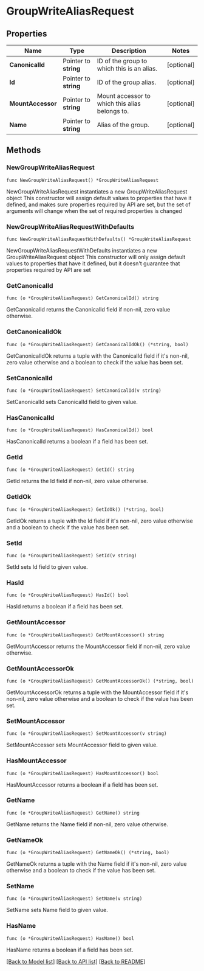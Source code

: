 # GroupWriteAliasRequest


## Properties

Name | Type | Description | Notes
------------ | ------------- | ------------- | -------------
**CanonicalId** | Pointer to **string** | ID of the group to which this is an alias. | [optional] 
**Id** | Pointer to **string** | ID of the group alias. | [optional] 
**MountAccessor** | Pointer to **string** | Mount accessor to which this alias belongs to. | [optional] 
**Name** | Pointer to **string** | Alias of the group. | [optional] 



## Methods


### NewGroupWriteAliasRequest

`func NewGroupWriteAliasRequest() *GroupWriteAliasRequest`

NewGroupWriteAliasRequest instantiates a new GroupWriteAliasRequest object
This constructor will assign default values to properties that have it defined,
and makes sure properties required by API are set, but the set of arguments
will change when the set of required properties is changed

### NewGroupWriteAliasRequestWithDefaults

`func NewGroupWriteAliasRequestWithDefaults() *GroupWriteAliasRequest`

NewGroupWriteAliasRequestWithDefaults instantiates a new GroupWriteAliasRequest object
This constructor will only assign default values to properties that have it defined,
but it doesn't guarantee that properties required by API are set


### GetCanonicalId

`func (o *GroupWriteAliasRequest) GetCanonicalId() string`

GetCanonicalId returns the CanonicalId field if non-nil, zero value otherwise.

### GetCanonicalIdOk

`func (o *GroupWriteAliasRequest) GetCanonicalIdOk() (*string, bool)`

GetCanonicalIdOk returns a tuple with the CanonicalId field if it's non-nil, zero value otherwise
and a boolean to check if the value has been set.

### SetCanonicalId

`func (o *GroupWriteAliasRequest) SetCanonicalId(v string)`

SetCanonicalId sets CanonicalId field to given value.


### HasCanonicalId

`func (o *GroupWriteAliasRequest) HasCanonicalId() bool`

HasCanonicalId returns a boolean if a field has been set.




### GetId

`func (o *GroupWriteAliasRequest) GetId() string`

GetId returns the Id field if non-nil, zero value otherwise.

### GetIdOk

`func (o *GroupWriteAliasRequest) GetIdOk() (*string, bool)`

GetIdOk returns a tuple with the Id field if it's non-nil, zero value otherwise
and a boolean to check if the value has been set.

### SetId

`func (o *GroupWriteAliasRequest) SetId(v string)`

SetId sets Id field to given value.


### HasId

`func (o *GroupWriteAliasRequest) HasId() bool`

HasId returns a boolean if a field has been set.




### GetMountAccessor

`func (o *GroupWriteAliasRequest) GetMountAccessor() string`

GetMountAccessor returns the MountAccessor field if non-nil, zero value otherwise.

### GetMountAccessorOk

`func (o *GroupWriteAliasRequest) GetMountAccessorOk() (*string, bool)`

GetMountAccessorOk returns a tuple with the MountAccessor field if it's non-nil, zero value otherwise
and a boolean to check if the value has been set.

### SetMountAccessor

`func (o *GroupWriteAliasRequest) SetMountAccessor(v string)`

SetMountAccessor sets MountAccessor field to given value.


### HasMountAccessor

`func (o *GroupWriteAliasRequest) HasMountAccessor() bool`

HasMountAccessor returns a boolean if a field has been set.




### GetName

`func (o *GroupWriteAliasRequest) GetName() string`

GetName returns the Name field if non-nil, zero value otherwise.

### GetNameOk

`func (o *GroupWriteAliasRequest) GetNameOk() (*string, bool)`

GetNameOk returns a tuple with the Name field if it's non-nil, zero value otherwise
and a boolean to check if the value has been set.

### SetName

`func (o *GroupWriteAliasRequest) SetName(v string)`

SetName sets Name field to given value.


### HasName

`func (o *GroupWriteAliasRequest) HasName() bool`

HasName returns a boolean if a field has been set.









[[Back to Model list]](../README.md#documentation-for-models) [[Back to API list]](../README.md#documentation-for-api-endpoints) [[Back to README]](../README.md)


